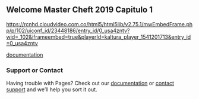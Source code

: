 ## Welcome Master Cheft 2019 Capitulo 1

https://rcnhd.cloudvideo.com.co/html5/html5lib/v2.75.1/mwEmbedFrame.php/p/102/uiconf_id/23448186/entry_id/0_usa4zntv?wid=_102&iframeembed=true&playerId=kaltura_player_1541201713&entry_id=0_usa4zntv

[documentation](https://rcnhd.cloudvideo.com.co/html5/html5lib/v2.75.1/mwEmbedFrame.php/p/102/uiconf_id/23448186/entry_id/0_usa4zntv?wid=_102&iframeembed=true&playerId=kaltura_player_1541201713&entry_id=0_usa4zntv/)



### Support or Contact

Having trouble with Pages? Check out our [documentation](https://help.github.com/categories/github-pages-basics/) or [contact support](https://github.com/contact) and we’ll help you sort it out.
